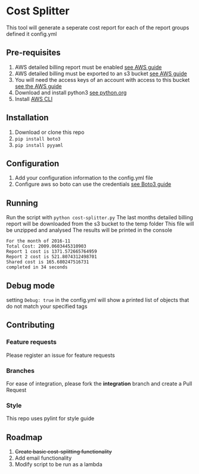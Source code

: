 # Cost Splitter
This tool will generate a seperate cost report for each of the report groups defined it config.yml

## Pre-requisites
1. AWS detailed billing report must be enabled [see AWS guide](http://docs.aws.amazon.com/awsaccountbilling/latest/aboutv2/billing-reports.html#turnonreports)
2. AWS detailed billing must be exported to an s3 bucket [see AWS guide](http://docs.aws.amazon.com/awsaccountbilling/latest/aboutv2/billing-reports.html#s3-prereqs)
3. You will need the access keys of an account with access to this bucket [see the AWS guide](http://docs.aws.amazon.com/AWSSimpleQueueService/latest/SQSGettingStartedGuide/AWSCredentials.html)
4. Download and install python3 [see python.org](https://www.python.org/downloads/)
5. Install [AWS CLI](https://aws.amazon.com/cli)

## Installation
1. Download or clone this repo
2. `pip install boto3`
3. `pip install pyyaml`

## Configuration
1. Add your configuration information to the config.yml file
2. Configure aws so boto can use the credentials [see Boto3 guide](http://boto3.readthedocs.io/en/latest/guide/configuration.html)

## Running
Run the script with `python cost-splitter.py`
The last months detailed billing report will be downloaded from the s3 bucket to the temp folder
This file will be unzipped and analysed
The results will be printed in the console

```
For the month of 2016-11
Total Cost: 2009.0603445310903
Report 1 cost is 1371.572665764959
Report 2 cost is 521.8074312498701
Shared cost is 165.680247516731
completed in 34 seconds
```

## Debug mode
setting `Debug: true` in the config.yml will show a printed list of objects that do not match your specified tags

## Contributing
### Feature requests
Please register an issue for feature requests

### Branches
For ease of integration, please fork the **integration** branch and create a Pull Request

### Style
This repo uses pylint for style guide 

## Roadmap
1. ~~Create basic cost-splitting functionality~~
2. Add email functionality
3. Modify script to be run as a lambda
